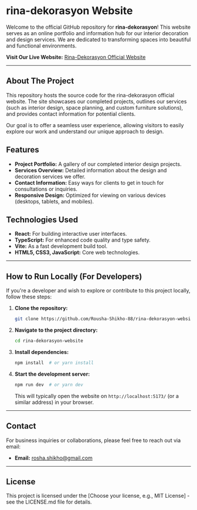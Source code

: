 # rina-dekorasyon Website

Welcome to the official GitHub repository for **rina-dekorasyon**! This website serves as an online portfolio and information hub for our interior decoration and design services. We are dedicated to transforming spaces into beautiful and functional environments.

**Visit Our Live Website:** [Rina-Dekorasyon Official Website](https://rina-ic-dekorasyon.com/)

---

## About The Project
This repository hosts the source code for the rina-dekorasyon official website. The site showcases our completed projects, outlines our services (such as interior design, space planning, and custom furniture solutions), and provides contact information for potential clients.

Our goal is to offer a seamless user experience, allowing visitors to easily explore our work and understand our unique approach to design.

## Features
*   **Project Portfolio:** A gallery of our completed interior design projects.
*   **Services Overview:** Detailed information about the design and decoration services we offer.
*   **Contact Information:** Easy ways for clients to get in touch for consultations or inquiries.
*   **Responsive Design:** Optimized for viewing on various devices (desktops, tablets, and mobiles).

## Technologies Used
*   **React:** For building interactive user interfaces.
*   **TypeScript:** For enhanced code quality and type safety.
*   **Vite:** As a fast development build tool.
*   **HTML5, CSS3, JavaScript:** Core web technologies.

---

## How to Run Locally (For Developers)
If you're a developer and wish to explore or contribute to this project locally, follow these steps:

1.  **Clone the repository:**
    ```bash
    git clone https://github.com/Rousha-Shikho-88/rina-dekorasyon-website.git
    ```
2.  **Navigate to the project directory:**
    ```bash
    cd rina-dekorasyon-website
    ```
3.  **Install dependencies:**
    ```bash
    npm install  # or yarn install
    ```
4.  **Start the development server:**
    ```bash
    npm run dev  # or yarn dev
    ```
    This will typically open the website on `http://localhost:5173/` (or a similar address) in your browser.

---

## Contact
For business inquiries or collaborations, please feel free to reach out via email:
*   **Email:** [rosha.shikho@gmail.com](mailto:rosha.shikho@gmail.com)

---

## License
This project is licensed under the [Choose your license, e.g., MIT License] - see the LICENSE.md file for details.
